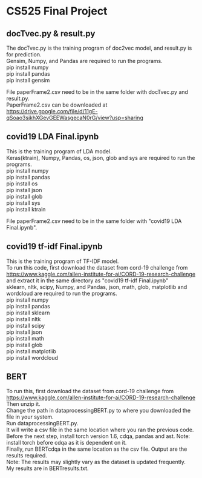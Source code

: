 # CS525 Final Project




## docTvec.py & result.py
The docTvec.py is the training program of doc2vec model, and result.py is for prediction.<br /> 
Gensim, Numpy, and Pandas are required to run the programs. <br />
pip install numpy <br />
pip install pandas <br />
pip install gensim <br />

File paperFrame2.csv need to be in the same folder with docTvec.py and result.py. <br />
PaperFrame2.csv can be downloaded at  <br />
https://drive.google.com/file/d/11gE-qSoao3sjkhXGevGEEWasgecaN0rG/view?usp=sharing <br />

## covid19 LDA Final.ipynb
This is the training program of LDA model. <br />
Keras(ktrain), Numpy, Pandas, os, json, glob and sys are required to run the programs. <br />
pip install numpy <br />
pip install pandas <br />
pip install os <br />
pip install json <br />
pip install glob <br />
pip install sys <br />
pip install ktrain <br />


File paperFrame2.csv need to be in the same folder with "covid19 LDA Final.ipynb". <br />

## covid19 tf-idf Final.ipynb
This is the training program of TF-IDF model. <br />
To run this code, first download the dataset from cord-19 challenge from https://www.kaggle.com/allen-institute-for-ai/CORD-19-research-challenge and extract it in the same directory as "covid19 tf-idf Final.ipynb"<br />
sklearn, nltk, scipy, Numpy, and Pandas, json, math, glob, matplotlib and wordcloud are required to run the programs. <br />
pip install numpy <br />
pip install pandas <br />
pip install sklearn <br />
pip install nltk <br />
pip install scipy <br />
pip install json <br />
pip install math <br />
pip install glob <br />
pip install matplotlib <br />
pip install wordcloud <br />

## BERT
To run this, first download the dataset from cord-19 challenge from https://www.kaggle.com/allen-institute-for-ai/CORD-19-research-challenge <br />
Then unzip it. <br />
Change the path in dataprocessingBERT.py to where you downloaded the file in your system. <br />
Run dataprocessingBERT.py. <br />
It will write a csv file in the same location where you ran the previous code. <br />
Before the next step, install torch version 1.6, cdqa, pandas and ast. Note: install torch before cdqa as it is dependent on it. <br />
Finally, run BERTcdqa in the same location as the csv file. Output are the results required. <br />
Note: The results may slightly vary as the dataset is updated frequently. <br />
My results are in BERTresults.txt.<br />
